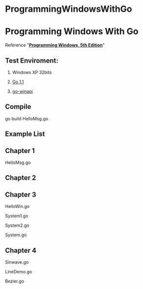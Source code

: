 ProgrammingWindowsWithGo
========================

# Programming Windows With Go #

Reference "**[Programming Windows, 5th Edition](http://www.charlespetzold.com/pw5/)**"



## Test Enviroment: ##
1) Windows XP 32bits
 
2) [Go 1.1](https://code.google.com/p/go/downloads/list)
 
3) [go-winapi](https://github.com/cwchiu/go-winapi) 

## Compile ##
go build HelloMsg.go

## Example List ##
Chapter 1
- 
HelloMsg.go

Chapter 2
- 


Chapter 3
- 
HelloWin.go

System1.go

System2.go

System.go

Chapter 4
- 
Sinwave.go

LineDemo.go

Bezier.go

